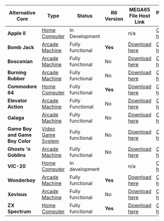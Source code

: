 |Alternative Core|Type|Status|R6 Version|MEGA65 File Host Link|Project Page|
|-----------------|---|---|---|---|---|
|**Apple II**|[Home Computer](computer-cores.html)|In Development||n/a|[Click here](https://github.com/lydon42/Apple-II_MEGA65)|
| **Bomb Jack**|[Arcade Machine](arcade-cores.html)|Fully functional|**Yes**|[Download here](https://files.mega65.org/?id=f3ddcbd5-a6c1-42cd-aa9c-db25dfd71c90)|[Click here](https://github.com/sho3string/BombjackMEGA65)|
|**Bosconian**|[Arcade Machine](arcade-cores.html)|Fully functional|No|[Download here](https://files.mega65.org/?id=96dd324b-d611-4252-bea4-0dbc4eb899ae)|[Click here](https://github.com/sho3string/BosconianMEGA65)|
|**Burning Rubber**|[Arcade Machine](arcade-cores.html)|Fully functional|No|[Download here](https://files.mega65.org/?id=6a96f6de-2673-40c0-9304-5720fe8ce144)|[Click here](https://github.com/sho3string/BurningRubberMEGA65)|
|**Commodore 64**|[Home Computer](computer-cores.html)|Fully functional|**Yes**|[Download here](https://files.mega65.org/?id=896a012f-59e4-456c-b91f-7e989b958241)|[Click here](https://github.com/MJoergen/C64MEGA65)|
|**Elevator Action**|[Arcade Machine](arcade-cores.html)|Fully Functional|No|[Download here](https://files.mega65.org/?id=e2ee129d-149c-4b59-9ced-d21185878091)|[Click here](https://github.com/sho3string/ElevatorActionMEGA65)|
|**Galaga**|[Arcade Machine](arcade-cores.html)|Fully functional|No|[Download here](https://files.mega65.org/?id=8bc248e3-c29c-4ba8-b8c3-6018a995a9ea)|[Click here](https://github.com/sho3string/GalagaMEGA65)|
|**Game Boy and Game Boy Color**|[Video Game System](game-console-cores.html)|Fully functional|No|[Download here](https://files.mega65.org/?id=03b68172-d6ff-49f0-971e-15bea2c6ad9a)|[Click here](https://github.com/sy2002/gbc4mega65/)|
|**Ghosts 'n Goblins**|[Arcade Machine](arcade-cores.html)|Fully functional|No|[Download here](https://files.mega65.org/?id=e563df76-e12f-47de-9bb2-cca4ebe1e18d)|[Click here](https://github.com/sho3string/GnGMEGA65)|
|**VIC-20**|[Home Computer](computer-cores.html)|In development||n/a|[Click here](https://github.com/MJoergen/VIC20MEGA65)
|**Wonderboy**|[Arcade Machine](arcade-cores.html)|Fully functional|**Yes**|[Download here](https://files.mega65.org/?id=7365cb17-4375-45d3-a833-a89a38266c5e)|[Click here](https://github.com/sho3string/SEGASYS1MEGA65)|
|**Xevious**|[Arcade Machine](arcade-cores.html)|Fully functional|No|[Download here](https://files.mega65.org/?id=d32474e9-6f30-48f8-bba3-167cad4bbc4f)|[Click here](https://github.com/sho3string/XeviousMEGA65)|
|**ZX Spectrum**|[Home Computer](computer-cores.html)|Fully functional|**Yes**|[Download here](https://files.mega65.org/?id=bdaeb7e0-9fc8-4185-99de-104d01229f27)|[Click here](https://github.com/sy2002/zxuno4mega65)|

